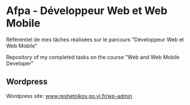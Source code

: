# Afpa - Développeur Web et Web Mobile

Référentiel de mes tâches réalisées sur le parcours "Développeur Web et Web Mobile"

Repository of my completed tasks on the course "Web and Web Mobile Developer"
## Wordpress
Wordpress site: www.reshetnikov.go.yj.fr/wp-admin